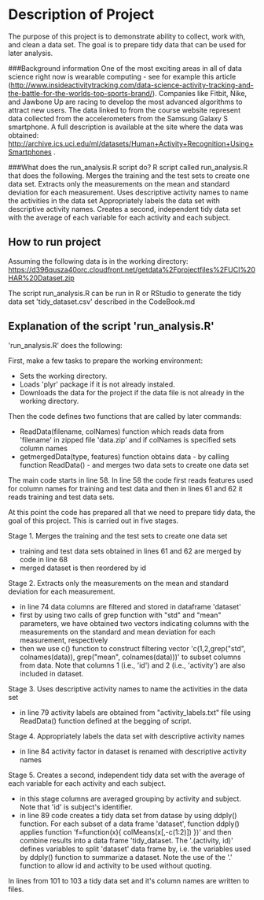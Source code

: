 Description of Project
=========================
The purpose of this project is to demonstrate ability to collect, work with, and clean a data set. The goal is to prepare tidy data that can be used for later analysis. 

###Background information
One of the most exciting areas in all of data science right now is wearable computing - see for example this article (http://www.insideactivitytracking.com/data-science-activity-tracking-and-the-battle-for-the-worlds-top-sports-brand/). Companies like Fitbit, Nike, and Jawbone Up are racing to develop the most advanced algorithms to attract new users. The data linked to from the course website represent data collected from the accelerometers from the Samsung Galaxy S smartphone. A full description is available at the site where the data was obtained: http://archive.ics.uci.edu/ml/datasets/Human+Activity+Recognition+Using+Smartphones .

###What does the run_analysis.R script do?
R script called run_analysis.R that does the following.  Merges the training and the test sets to create one data set. Extracts only the measurements on the mean and standard deviation for each measurement.  Uses descriptive activity names to name the activities in the data set Appropriately labels the data set with descriptive activity names.  Creates a second, independent tidy data set with the average of each variable for each activity and each subject.


## How to run project
Assuming the following data is in the working directory: 
https://d396qusza40orc.cloudfront.net/getdata%2Fprojectfiles%2FUCI%20HAR%20Dataset.zip 

The script run_analysis.R can be run in R or RStudio to generate the tidy data set 'tidy_dataset.csv' described in the CodeBook.md


## Explanation of the script 'run_analysis.R'

'run_analysis.R' does the following:

First, make a few tasks to prepare the working environment: 
* Sets the working directory.
* Loads 'plyr' package if it is not already instaled.
* Downloads the data for the project if the data file is not already in the working directory.

Then the code defines two functions that are called by later commands:
* ReadData(filename, colNames) function which reads data from 'filename' in zipped file 'data.zip' and if colNames is specified sets column names  
* getmergedData(type, features) function obtains data - by calling function ReadData() - and merges two data sets to create one data set

The main code starts in line 58. In line 58 the code first reads features used for column names for training and test data and then in lines 61 and 62 it reads training and test data sets.

At this point the code has prepared all that we need to prepare tidy data, the goal of this project. This is carried out in five stages. 

Stage 1. Merges the training and the test sets to create one data set
* training and test data sets obtained in lines 61 and 62 are merged by code in line 68
* merged dataset is then reordered by id

Stage 2. Extracts only the measurements on the mean and standard deviation for each measurement.
* in line 74 data columns are filtered and stored in dataframe 'dataset' 
* first by using two calls of grep function with "std" and "mean" parameters, we have obtained two vectors indicating columns with the measurements on the standard and  mean deviation for each measurement, respectively
* then we use c() function to construct filtering vector 'c(1,2,grep("std", colnames(data)), grep("mean", colnames(data)))' to subset columns from data. Note that columns 1 (i.e., 'id') and 2 (i.e., 'activity') are also included in dataset.

Stage 3. Uses descriptive activity names to name the activities in the data set
* in line 79 activity labels are obtained from "activity_labels.txt" file using ReadData() function defined at the begging of script. 

Stage 4. Appropriately labels the data set with descriptive activity names
* in line 84 activity factor in dataset is renamed with descriptive activity names

Stage 5. Creates a second, independent tidy data set with the average of each variable for each activity and each subject.
* in this stage columns are averaged grouping by activity and subject. Note that 'id' is subject's identifier.
* in line 89 code creates a tidy data set from datase by using ddply() function. For each subset of a data frame 'dataset', function ddply() applies function 'f=function(x){ colMeans(x[,-c(1:2)]) })' and then combine results into a data frame 'tidy_dataset. The '.(activity, id)' defines variables to split 'dataset' data frame by, i.e. the variables used by ddply() function to summarize a dataset. Note the use of the '.' function to allow id and activity to be used without quoting.

In lines from 101 to 103 a tidy data set and it's column names are written to files.

